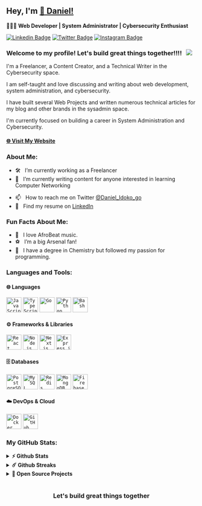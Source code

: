 ## Hey, I'm [🧪 Daniel!](https://your-website-url.com/about)

👨🏿‍💻 **Web Developer | System Administrator | Cybersecurity Enthusiast**

[![Linkedin Badge](https://img.shields.io/badge/-LinkedIn-0e76a8?style=flat-square&logo=Linkedin&logoColor=white)]()
[![Twitter Badge](https://img.shields.io/badge/-Twitter-00acee?style=flat-square&logo=Twitter&logoColor=white)](https://x.com/Daniel_Idoko_go/)
[![Instagram Badge](https://img.shields.io/badge/-Instagram-e4405f?style=flat-square&logo=Instagram&logoColor=white)](https://www.instagram.com/daniel_idoko_go/)
<!-- [![Website](https://img.shields.io/badge/Visit_My_Website-000000?style=for-the-badge&logo=google-chrome&logoColor=white)](https://your-website-url.com) -->


<!-- 
<img align="right" height="420"  alt="" src="https://github.com/heyOnuoha/heyOnuoha/blob/main/images/banner2.png" />

<br />
 -->

 
### Welcome to my profile! Let's build great things together!!!! &nbsp; ![](https://visitor-badge.glitch.me/badge?page_id=heyOnuoha.heyOnuoha&style=flat-square&color=ffeb00)



I'm a Freelancer, a Content Creator, and a Technical Writer in the Cybersecurity space.

I am self-taught and love discussing and writing about web development, system administration, and cybersecurity.

I have built several Web Projects and written numerous technical articles for my blog and other brands in the sysadmin space.

I'm currently focused on building a career in System Administration and Cybersecurity.


#### [🌐 Visit My Website](https://your-website-url.com)

### About Me:

- 🛠 &nbsp; I’m currently working as a Freelancer
- 🚀 &nbsp; I’m currently writing content for anyone interested in learning Computer Networking
<!-- - 📈 &nbsp; I am a Developer Relations Lead at [Swing](https://showwcase.com)
- ✍️ &nbsp; I was Web3 Technical Writer at [Hashnode](https://web3.hashnode.com) and [Alchemy](https://alchemy.com) respectively -->
- 📫 &nbsp; How to reach me on Twitter [@Daniel_Idoko_go](https://x.com/Daniel_Idoko_go)
- 💼 &nbsp; Find my resume on [LinkedIn]()
<!-- - 📝 &nbsp; Checkout my [Resume](https://github.com/heyOnuoha/heyOnuoha/blob/master/resume.pdf) -->

### Fun Facts About Me:

- 🎵 &nbsp; I love AfroBeat music.
- ⚽ &nbsp; I’m a big Arsenal fan!
- 📖 &nbsp; I have a degree in Chemistry but followed my passion for programming.


### Languages and Tools:

#### 🌐 **Languages**
<code><img height="40" src="https://img.icons8.com/color/48/000000/javascript.png" alt="JavaScript"></code>
<code><img height="40" src="https://img.icons8.com/color/48/000000/typescript.png" alt="TypeScript"></code>
<code><img height="40" src="https://img.icons8.com/color/48/000000/go.png" alt="Go"></code>
<code><img height="40" src="https://img.icons8.com/color/48/000000/python.png" alt="Python"></code>
<code><img height="40" src="https://img.icons8.com/ios/50/000000/bash.png" alt="Bash"></code>

#### ⚙️ **Frameworks & Libraries**
<code><img height="40" src="https://img.icons8.com/ios/50/000000/react.png" alt="React"></code>
<code><img height="40" src="https://img.icons8.com/ios/50/000000/nodejs.png" alt="Node.js"></code>
<code><img height="40" src="https://img.icons8.com/ios/50/000000/next.js.png" alt="Next.js"></code>
<code><img height="40" src="https://img.icons8.com/ios/50/000000/express.png" alt="Express.js"></code>

#### 🗄️ **Databases**
<code><img height="40" src="https://img.icons8.com/ios/50/000000/postgresql.png" alt="PostgreSQL"></code>
<code><img height="40" src="https://img.icons8.com/ios/50/000000/mysql.png" alt="MySQL"></code>
<code><img height="40" src="https://img.icons8.com/ios/50/000000/redis.png" alt="Redis"></code>
<code><img height="40" src="https://img.icons8.com/ios/50/000000/mongodb.png" alt="MongoDB"></code>
<code><img height="40" src="https://img.icons8.com/ios/50/000000/firebase.png" alt="Firebase"></code>

#### ☁️ **DevOps & Cloud**
<code><img height="40" src="https://img.icons8.com/ios/50/000000/docker.png" alt="Docker"></code>
<code><img height="40" src="https://img.icons8.com/ios/50/000000/github-actions.png" alt="GitHub Actions"></code>

<!--
<code><img height="25" src="https://raw.githubusercontent.com/github/explore/80688e429a7d4ef2fca1e82350fe8e3517d3494d/topics/sass/sass.png" alt="sass"></code>
-->

### My GitHub Stats:

<details>	
  <summary><b>⚡ Github Stats</b></summary>

  <br />
  <img height="180em" src="https://github-readme-stats.vercel.app/api?username=doe-base&show_icons=true&hide_border=true&&count_private=true&include_all_commits=true" />
  <img height="180em" src="https://github-readme-stats.vercel.app/api/top-langs/?username=doe-base&exclude_repo=KNN-Image-Classification&show_icons=true&hide_border=true&layout=compact&langs_count=8"/>
</details>

<details>	
  <summary><b>☄️ Github Streaks</b></summary>

  <br />
  <img height="180em" src="https://github-readme-streak-stats.herokuapp.com/?user=doe-base&hide_border=true" />
</details>

<details>
  <summary><b>🚀 Open Source Projects</b></summary>

  <br />
  <table>
    <thead align="center">
      <tr border: none;>
        <td><b>💻 Projects</b></td>
        <td><b>🌟 Stars</b></td>
        <td><b>🍴 Forks</b></td>
        <td><b>🐛 Issues</b></td>
        <td><b>🔔 Pull Requests</b></td>
        <td><b>👨‍💻 Language</b></td>
      </tr>
    </thead>
    <tbody>
      <tr>
	<td><a href="https://github.com/doe-base/doe-base"><b>🤓 doe-base</b></a></td>
        <td><img alt="Stars" src="https://img.shields.io/github/stars/doe-base/doe-base?style=flat-square&labelColor=343b41&color=ffeb00"/></td>
        <td><img alt="Forks" src="https://img.shields.io/github/forks/doe-base/doe-base?style=flat-square&labelColor=343b41&color=ffeb00"/></td>
        <td><img alt="Issues" src="https://img.shields.io/github/issues/doe-base/doe-base?style=flat-square&color=ffeb00"/></td>
        <td><img alt="Pull Requests" src="https://img.shields.io/github/issues-pr/doe-base/doe-base?style=flat-square&color=ffeb00"/></td>
        <td><img alt="Language" src="https://img.shields.io/badge/markdown-100%25-blue?style=flat-square&color=ffeb00"/></td> 
      </tr>
    </tbody>
  </table>
  <br />
</details>

#

<div align="center">

### Let's build great things together 

</div>

